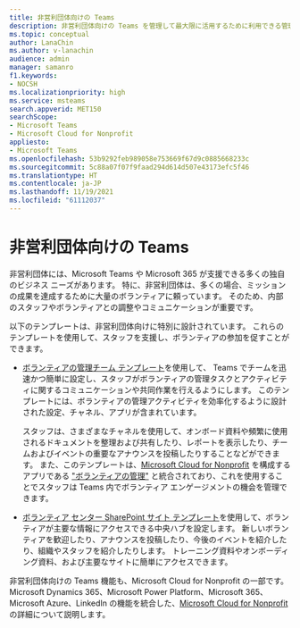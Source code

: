 ```yaml
---
title: 非営利団体向けの Teams
description: 非営利団体向けの Teams を管理して最大限に活用するために利用できる管理リソースについて説明します。
ms.topic: conceptual
author: LanaChin
ms.author: v-lanachin
audience: admin
manager: samanro
f1.keywords:
- NOCSH
ms.localizationpriority: high
ms.service: msteams
search.appverid: MET150
searchScope:
- Microsoft Teams
- Microsoft Cloud for Nonprofit
appliesto:
- Microsoft Teams
ms.openlocfilehash: 53b9292feb989058e753669f67d9c0885668233c
ms.sourcegitcommit: 5c88a07f07f9faad294d614d507e43173efc5f46
ms.translationtype: HT
ms.contentlocale: ja-JP
ms.lasthandoff: 11/19/2021
ms.locfileid: "61112037"
---
```

# <a name="teams-for-nonprofit-organizations"></a>非営利団体向けの Teams

非営利団体には、Microsoft Teams や Microsoft 365 が支援できる多くの独自のビジネス ニーズがあります。 特に、非営利団体は、多くの場合、ミッションの成果を達成するために大量のボランティアに頼っています。 そのため、内部のスタッフやボランティアとの調整やコミュニケーションが重要です。

以下のテンプレートは、非営利団体向けに特別に設計されています。 これらのテンプレートを使用して、スタッフを支援し、ボランティアの参加を促すことができます。

- [ボランティアの管理チーム テンプレート](../team-templates-nonprofit.md)を使用して、 Teams でチームを迅速かつ簡単に設定し、スタッフがボランティアの管理タスクとアクティビティに関するコミュニケーションや共同作業を行えるようにします。 このテンプレートには、ボランティアの管理アクティビティを効率化するように設計された設定、チャネル、アプリが含まれています。

    スタッフは、さまざまなチャネルを使用して、オンボード資料や頻繁に使用されるドキュメントを整理および共有したり、レポートを表示したり、チームおよびイベントの重要なアナウンスを投稿したりすることなどができます。 また、このテンプレートは、[Microsoft Cloud for Nonprofit](/industry/nonprofit) を構成するアプリである ["ボランティアの管理"](/dynamics365/industry/nonprofit/volunteer-management-use) と統合されており、これを使用することでスタッフは Teams 内でボランティア エンゲージメントの機会を管理できます。

- [ボランティア センター SharePoint サイト テンプレート](https://support.microsoft.com/office/use-the-sharepoint-volunteer-center-template-b2ddd3b5-eb1a-425d-b059-a51ed9bff819)を使用して、ボランティアが主要な情報にアクセスできる中央ハブを設定します。 新しいボランティアを歓迎したり、アナウンスを投稿したり、今後のイベントを紹介したり、組織やスタッフを紹介したりします。 トレーニング資料やオンボーディング資料、および主要なサイトに簡単にアクセスできます。

非営利団体向けの Teams 機能も、Microsoft Cloud for Nonprofit の一部です。 Microsoft Dynamics 365、Microsoft Power Platform、Microsoft 365、Microsoft Azure、LinkedIn の機能を統合した、[Microsoft Cloud for Nonprofit](/industry/nonprofit) の詳細について説明します。